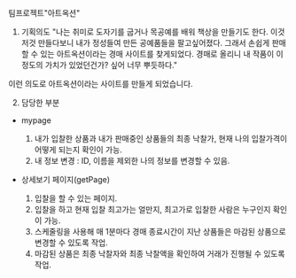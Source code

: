 팀프로젝트"아트옥션"


1. 기획의도
  "나는 취미로 도자기를 굽거나 목공예를 배워 책상을 만들기도 한다.
  이것저것 만들다보니 내가 정성들여 만든 공예품들을 팔고싶어졌다.
  그래서 손쉽게 판매할 수 있는 아트옥션이라는 경매 사이트를 찾게되었다.
  경매로 올리니 내 작품이 이정도의 가치가 있었던건가? 싶어 너무 뿌듯하다."
  
  이런 의도로 아트옥션이라는 사이트를 만들게 되었습니다.
  
2. 담당한 부분
  - mypage
    1) 내가 입찰한 상품과 내가 판매중인 상품들의 최종 낙찰가, 현재 나의 입찰가격이 어떻게 되는지 확인이 가능.
    2) 내 정보 변경 : ID, 이름을 제외한 나의 정보를 변경할 수 있음.
  
  - 상세보기 페이지(getPage)
    1) 입찰을 할 수 있는 페이지.
    2) 입찰을 하고 현재 입찰 최고가는 얼만지, 최고가로 입찰한 사람은 누구인지 확인이 가능.
    3) 스케줄링을 사용해 매 1분마다 경매 종료시간이 지난 상품들은 마감된 상품으로 변경할 수 있도록 작업.
    4) 마감된 상품은 최종 낙찰자와 최종 낙찰액을 확인하여 거래가 진행될 수 있도록 작업.
    
    
